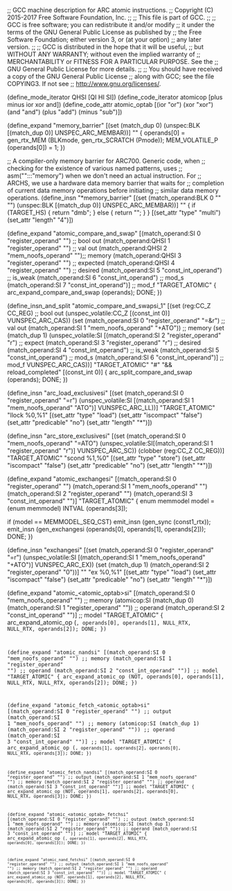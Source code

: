 ;; GCC machine description for ARC atomic instructions.
;; Copyright (C) 2015-2017 Free Software Foundation, Inc.
;;
;; This file is part of GCC.
;;
;; GCC is free software; you can redistribute it and/or modify
;; it under the terms of the GNU General Public License as published by
;; the Free Software Foundation; either version 3, or (at your option)
;; any later version.
;;
;; GCC is distributed in the hope that it will be useful,
;; but WITHOUT ANY WARRANTY; without even the implied warranty of
;; MERCHANTABILITY or FITNESS FOR A PARTICULAR PURPOSE.  See the
;; GNU General Public License for more details.
;;
;; You should have received a copy of the GNU General Public License
;; along with GCC; see the file COPYING3.  If not see
;; <http://www.gnu.org/licenses/>.

(define_mode_iterator QHSI [QI HI SI])
(define_code_iterator atomicop [plus minus ior xor and])
(define_code_attr atomic_optab
  [(ior "or") (xor "xor") (and "and") (plus "add") (minus "sub")])

(define_expand "memory_barrier"
  [(set (match_dup 0)
	(unspec:BLK [(match_dup 0)] UNSPEC_ARC_MEMBAR))]
  ""
{
  operands[0] = gen_rtx_MEM (BLKmode, gen_rtx_SCRATCH (Pmode));
  MEM_VOLATILE_P (operands[0]) = 1;
})

;; A compiler-only memory barrier for ARC700.  Generic code, when
;; checking for the existence of various named patterns, uses
;; asm("":::"memory") when we don't need an actual instruction.  For
;; ARCHS, we use a hardware data memory barrier that waits for
;; completion of current data memory operations before initiating
;; similar data memory operations.
(define_insn "*memory_barrier"
  [(set (match_operand:BLK 0 "" "")
	(unspec:BLK [(match_dup 0)] UNSPEC_ARC_MEMBAR))]
  ""
  {
   if (TARGET_HS)
      {
       return "dmb";
      }
    else
      {
       return "";
      }
  }
  [(set_attr "type" "multi")
   (set_attr "length" "4")])

(define_expand "atomic_compare_and_swap<mode>"
  [(match_operand:SI 0 "register_operand" "")	;; bool out
   (match_operand:QHSI 1 "register_operand" "")	;; val out
   (match_operand:QHSI 2 "mem_noofs_operand" "");; memory
   (match_operand:QHSI 3 "register_operand" "")	;; expected
   (match_operand:QHSI 4 "register_operand" "")	;; desired
   (match_operand:SI 5 "const_int_operand")	;; is_weak
   (match_operand:SI 6 "const_int_operand")	;; mod_s
   (match_operand:SI 7 "const_int_operand")]	;; mod_f
  "TARGET_ATOMIC"
{
  arc_expand_compare_and_swap (operands);
  DONE;
})

(define_insn_and_split "atomic_compare_and_swapsi_1"
  [(set (reg:CC_Z CC_REG)					;; bool out
	(unspec_volatile:CC_Z [(const_int 0)] VUNSPEC_ARC_CAS))
   (set (match_operand:SI 0 "register_operand"      "=&r")	;; val out
	(match_operand:SI 1 "mem_noofs_operand"      "+ATO"))	;; memory
   (set (match_dup 1)
	(unspec_volatile:SI
	  [(match_operand:SI 2 "register_operand"     "r") ;; expect
	   (match_operand:SI 3 "register_operand"     "r") ;; desired
	   (match_operand:SI 4 "const_int_operand")	   ;; is_weak
	   (match_operand:SI 5 "const_int_operand")	   ;; mod_s
	   (match_operand:SI 6 "const_int_operand")]	   ;; mod_f
	  VUNSPEC_ARC_CAS))]
  "TARGET_ATOMIC"
  "#"
  "&& reload_completed"
  [(const_int 0)]
  {
    arc_split_compare_and_swap (operands);
    DONE;
  })

(define_insn "arc_load_exclusivesi"
  [(set (match_operand:SI 0 "register_operand" "=r")
	(unspec_volatile:SI
	  [(match_operand:SI 1 "mem_noofs_operand" "ATO")]
	  VUNSPEC_ARC_LL))]
  "TARGET_ATOMIC"
  "llock %0,%1"
  [(set_attr "type" "load")
   (set_attr "iscompact" "false")
   (set_attr "predicable" "no")
   (set_attr "length" "*")])

(define_insn "arc_store_exclusivesi"
  [(set (match_operand:SI 0 "mem_noofs_operand"     "=ATO")
	(unspec_volatile:SI[(match_operand:SI 1 "register_operand" "r")]
			   VUNSPEC_ARC_SC))
   (clobber (reg:CC_Z CC_REG))]
  "TARGET_ATOMIC"
  "scond %1,%0"
  [(set_attr "type" "store")
   (set_attr "iscompact" "false")
   (set_attr "predicable" "no")
   (set_attr "length" "*")])

(define_expand "atomic_exchangesi"
  [(match_operand:SI 0 "register_operand" "")
   (match_operand:SI 1 "mem_noofs_operand" "")
   (match_operand:SI 2 "register_operand" "")
   (match_operand:SI 3 "const_int_operand" "")]
  "TARGET_ATOMIC"
{
  enum memmodel model = (enum memmodel) INTVAL (operands[3]);

  if (model == MEMMODEL_SEQ_CST)
    emit_insn (gen_sync (const1_rtx));
  emit_insn (gen_exchangesi (operands[0], operands[1], operands[2]));
  DONE;
})

(define_insn "exchangesi"
  [(set (match_operand:SI 0 "register_operand" "=r")
	(unspec_volatile:SI [(match_operand:SI 1 "mem_noofs_operand" "+ATO")]
			    VUNSPEC_ARC_EX))
   (set (match_dup 1)
	(match_operand:SI 2 "register_operand" "0"))]
  ""
  "ex %0,%1"
  [(set_attr "type" "load")
   (set_attr "iscompact" "false")
   (set_attr "predicable" "no")
   (set_attr "length" "*")])

(define_expand "atomic_<atomic_optab>si"
  [(match_operand:SI 0 "mem_noofs_operand" "")  ;; memory
   (atomicop:SI (match_dup 0)
		(match_operand:SI 1 "register_operand" "")) ;; operand
   (match_operand:SI 2 "const_int_operand" "")] ;; model
  "TARGET_ATOMIC"
{
  arc_expand_atomic_op (<CODE>, operands[0], operands[1],
				NULL_RTX, NULL_RTX, operands[2]);
  DONE;
})

(define_expand "atomic_nandsi"
  [(match_operand:SI 0 "mem_noofs_operand" "")	;; memory
   (match_operand:SI 1 "register_operand" "")	;; operand
   (match_operand:SI 2 "const_int_operand" "")]	;; model
  "TARGET_ATOMIC"
{
 arc_expand_atomic_op (NOT, operands[0], operands[1],
			    NULL_RTX, NULL_RTX, operands[2]);
 DONE;
})

(define_expand "atomic_fetch_<atomic_optab>si"
  [(match_operand:SI 0 "register_operand" "")	;; output
   (match_operand:SI 1 "mem_noofs_operand" "")	;; memory
   (atomicop:SI (match_dup 1)
		(match_operand:SI 2 "register_operand" "")) ;; operand
   (match_operand:SI 3 "const_int_operand" "")]	;; model
  "TARGET_ATOMIC"
{
  arc_expand_atomic_op (<CODE>, operands[1], operands[2],
				operands[0], NULL_RTX, operands[3]);
  DONE;
})

(define_expand "atomic_fetch_nandsi"
  [(match_operand:SI 0 "register_operand" "")	;; output
   (match_operand:SI 1 "mem_noofs_operand" "")	;; memory
   (match_operand:SI 2 "register_operand" "")	;; operand
   (match_operand:SI 3 "const_int_operand" "")]	;; model
  "TARGET_ATOMIC"
{
  arc_expand_atomic_op (NOT, operands[1], operands[2],
			     operands[0], NULL_RTX, operands[3]);
  DONE;
})

(define_expand "atomic_<atomic_optab>_fetchsi"
  [(match_operand:SI 0 "register_operand" "")	;; output
   (match_operand:SI 1 "mem_noofs_operand" "")	;; memory
   (atomicop:SI (match_dup 1)
		(match_operand:SI 2 "register_operand" "")) ;; operand
   (match_operand:SI 3 "const_int_operand" "")]	;; model
  "TARGET_ATOMIC"
{
  arc_expand_atomic_op (<CODE>, operands[1], operands[2],
				NULL_RTX, operands[0], operands[3]);
  DONE;
})

(define_expand "atomic_nand_fetchsi"
  [(match_operand:SI 0 "register_operand" "")	;; output
   (match_operand:SI 1 "mem_noofs_operand" "")	;; memory
   (match_operand:SI 2 "register_operand" "")	;; operand
   (match_operand:SI 3 "const_int_operand" "")]	;; model
  "TARGET_ATOMIC"
{
  arc_expand_atomic_op (NOT, operands[1], operands[2],
			     NULL_RTX, operands[0], operands[3]);
  DONE;
})

